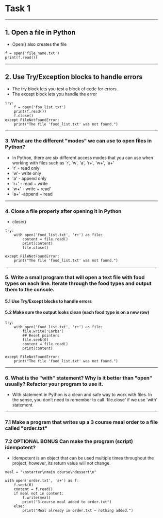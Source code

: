 # Task 1

---

## 1. Open a file in Python
- Open() also creates the file
``` 
f = open('file_name.txt')
print(f.read())
```
---

## 2. Use Try/Exception blocks to handle errors
- The try block lets you test a block of code for errors. 
- The except block lets you handle the error
```
try:
    f = open('foo_list.txt')
    print(f.read())
    f.close()
except FileNotFoundError:
    print("The file 'food_list.txt' was not found.")
```

---

### 3. What are the different "modes" we can use to open files in Python?

- In Python, there are six different access modes that you can use when working with files such  as 'r', 'w', 'a', 'r+', 'w+', 'a+'
- 'r' - read only
- 'w'- write only
- 'a' - append only
- 'r+' - read + write 
- 'w+' - write + read'
- 'a+' -append + read

---

### 4. Close a file properly after opening it in Python
- close()
```
try:
    with open('food_list.txt', 'r+') as file:
        content = file.read()
        print(content)
        file.close()

except FileNotFoundError:
    print("The file 'food_list.txt' was not found.")
```

---

### 5. Write a small program that will open a text file with food types on each line. Iterate through the food types and output them to the console.
#### 5.1 Use Try/Except blocks to handle errors
#### 5.2 Make sure the output looks clean (each food type is on a new row)
```
try:
    with open('food_list.txt', 'r+') as file:
        file.write('Carbs')
        ## Reset pointers
        file.seek(0)
        content = file.read()
        print(content)

except FileNotFoundError:
    print("The file 'food_list.txt' was not found.")
```
---

### 6. What is the "with" statement? Why is it better than "open" usually? Refactor your program to use it.
- With statement in Python is a clean and safe way to work with files. In the sense, you don’t need to remember to call 'file.close' if we use 'with' statement.

---

### 7.1 Make a program that writes up a 3 course meal order to a file called "order.txt"
### 7.2 OPTIONAL BONUS Can make the program (script) idempotent?
- Idempotent is an object that can be used multiple times throughout the project, however, its return value will not change.
````
meal = "\nstarter\nmain course\ndessert\n"

with open('order.txt', 'a+') as f:
    f.seek(0)
    content = f.read()
    if meal not in content:
        f.write(meal)
        print("3-course meal added to order.txt")
    else:
        print("Meal already in order.txt — nothing added.")
````